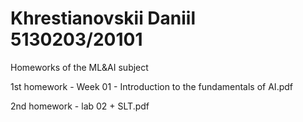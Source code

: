 # Khrestianovskii Daniil 5130203/20101
Homeworks of the ML&amp;AI subject

1st homework - Week 01 - Introduction to the fundamentals of AI.pdf

2nd homework - lab 02 + SLT.pdf

